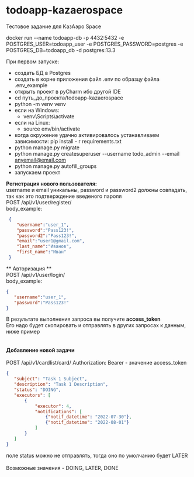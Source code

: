 # todoapp-kazaerospace
Тестовое задание для КазАэро Space

docker run --name todoapp-db -p 4432:5432 -e POSTGRES_USER=todoapp_user -e POSTGRES_PASSWORD=postgres -e POSTGRES_DB=todoapp_db -d postgres:13.3

При первом запуске:
 - создать БД в Postgres
 - создать в корне приложения файл .env по образцу файла .env_example 
 - открыть проект в pyCharm ибо другой IDE
 - cd путь_до_проекта/todoapp-kazaerospace
 - python -m venv venv
 - если на Windows:
    - venv\Scripts\activate
 - если на Linux:
    - source env/bin/activate
 - когда окружение удачно активировалось устанавливаем зависимости: pip install - r requirements.txt
 - python manage.py migrate
 - python manage.py createsuperuser --username todo_admin --email anyemail@email.com
 - python manage.py autofill_groups
 - запускаем проект
 
 **Регистрация нового пользователя:**<br />
 username и email уникальны, password и password2 должны совпадать, так как это подтверждение введеного пароля<br />
 POST /api/v1/user/register/<br />
body_example:
```json
 { 
    "username":"user_1",
    "password":"Pass123!",
    "password2":"Pass123!",
    "email":"user1@gmail.com",
    "last_name":"Иванов",
    "first_name":"Иван"
 }
```
 ** Авторизация **<br />
 POST /api/v1/user/login/<br />
 body_example:
 ```json
 {
    "username":"user_1",
    "password":"Pass123!"
}
```
В результате выполнения запроса вы получите **access_token**<br />
Его надо будет скопировать и отправлять в других запросах к данным, ниже пример
<br /><br /><br />
 **Добавление новой задачи**<br /><br />
 POST /api/v1/cardlist/card/
 Authorization: Bearer - значение access_token 
 ```json
 {
    "subject": "Task 1 Subject",
    "description": "Task 1 Description",
    "status": "DOING",
    "executors": [
        {
            "executor": 4,
            "notifications": [
                {"notif_datetime": "2022-07-30"},
                {"notif_datetime": "2022-08-01"} 
            ]
        }
    ]
}
```
поле status можно не отправлять, тогда оно по умолчанию будет LATER<br /><br />
 Возможные значения - DOING, LATER, DONE